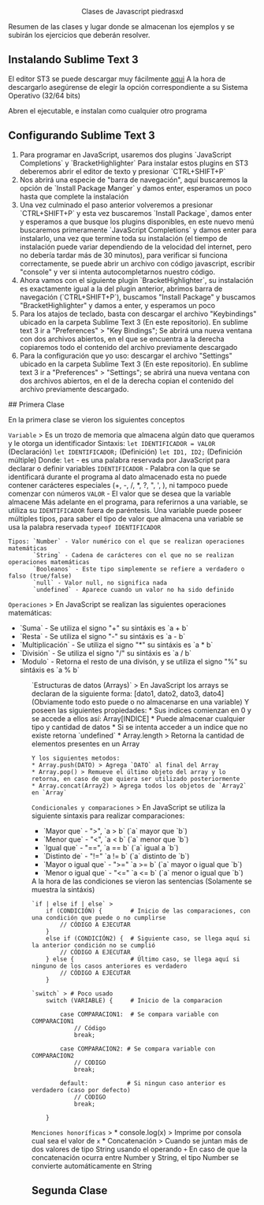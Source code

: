 <p align="center">
    Clases de Javascript piedrasxd
</p>

Resumen de las clases y lugar donde se almacenan los ejemplos y se subirán los ejercicios que deberán
resolver.

## Instalando Sublime Text 3

El editor ST3 se puede descargar muy fácilmente [aqui](https://www.sublimetext.com/3)
A la hora de descargarlo asegúrense de elegir la opción correspondiente a su Sistema Operativo (32/64 bits)

Abren el ejecutable, e instalan como cualquier otro programa

## Configurando Sublime Text 3
<ol>
<li> Para programar en JavaScript, usaremos dos plugins `JavaScript Completions` y `BracketHighlighter`
Para instalar estos plugins en ST3 deberemos abrir el editor de texto y presionar `CTRL+SHIFT+P`</li>

<li> Nos abrirá una especie de "barra de navegación", aquí buscaremos la opción de `Install Package Manger` y damos enter, esperamos un poco hasta que complete la instalación</li>

<li>Una vez culminado el paso anterior volveremos a presionar `CTRL+SHIFT+P` y esta vez buscaremos `Install Package`, damos enter y esperamos a que busque los plugins disponibles, en este nuevo menú buscaremos primeramente `JavaScript Completions` y damos enter para instalarlo, una vez que termine toda su instalación (el tiempo de instalación puede variar dependiendo de la velocidad del internet, pero no debería tardar más de 30 minutos), para verificar si funciona correctamente, se puede abrir un archivo con código javascript, escribir "console" y ver si intenta autocompletarnos nuestro código.</li>

<li> Ahora vamos con el siguiente plugin `BracketHighlighter`, su instalación es exactamente igual a la del plugin anterior, abrimos barra de navegación (`CTRL+SHIFT+P`), buscamos "Install Package" y buscamos "BracketHighlighter" y damos a enter, y esperamos un poco</li>

<li> Para los atajos de teclado, basta con descargar el archivo "Keybindings" ubicado en la carpeta Sublime Text 3 (En este repositorio). En sublime text 3 ir a "Preferences" > "Key Bindings"; Se abrirá una nueva ventana con dos archivos abiertos, en el que se encuentra a la derecha copiaremos todo el contenido del archivo previamente descargado</li>

<li> Para la configuración que yo uso: descargar el archivo "Settings" ubicado en la carpeta Sublime Text 3 (En este repositorio). En sublime text 3 ir a "Preferences" > "Settings"; se abrirá una nueva ventana con dos archivos abiertos, en el de la derecha copian el contenido del archivo previamente descargado.</li>
</ol>
## Primera Clase

En la primera clase se vieron los siguientes conceptos

`Variable` > Es un trozo de memoria que almacena algún dato que queramos y le otorga un identificador
    Sintaxis: `let IDENTIFICADOR = VALOR` (Declaración)
              `let IDENTIFICADOR;` (Definición)
              `let ID1, ID2;` (Definición múltiple)
        Donde:
            `let` - es una palabra reservada por JavaScript para declarar o definir variables
            `IDENTIFICADOR` - Palabra con la que se identificará durante el programa al dato almacenado
            esta no puede contener carácteres especiales (+, -, /, *, ?, ", ', \), ni tampoco puede comenzar
            con números
            `VALOR` - El valor que se desea que la variable almacene
    Más adelante en el programa, para referirnos a una variable, se utiliza su `IDENTIFICADOR` fuera de
    paréntesis. Una variable puede poseer múltiples tipos, para saber el tipo de valor que almacena una
    variable se usa la palabra reservada `typeof IDENTIFICADOR`

    Tipos: `Number` - Valor numérico con el que se realizan operaciones matemáticas
           `String` - Cadena de carácteres con el que no se realizan operaciones matemáticas
           `Booleanos` - Este tipo simplemente se refiere a verdadero o falso (true/false)
           `null` - Valor null, no significa nada
           `undefined` - Aparece cuando un valor no ha sido definido

`Operaciones` > En JavaScript se realizan las siguientes operaciones matemáticas:
<ul>
    <li>`Suma` - Se utiliza el signo "+" su sintáxis es `a + b`</li>
    <li>`Resta` - Se utiliza el signo "-" su sintáxis es `a - b`</li>
    <li>`Multiplicación` - Se utiliza el signo "*" su sintáxis es `a * b`</li>
    <li>`División` - Se utiliza el signo "/" su sintáxis es `a / b`</li>
    <li>`Modulo` - Retorna el resto de una divisón, y se utiliza el signo "%" su sintáxis es `a % b`</li>
<ul>
`Estructuras de datos (Arrays)` > En JavaScript los arrays se declaran de la siguiente forma:
    [dato1, dato2, dato3, dato4] (Obviamente todo esto puede o no almacenarse en una variable)
    Y poseen las siguientes propiedades:
    * Sus indices comienzan en 0 y se accede a ellos así: Array[INDICE]
    * Puede almacenar cualquier tipo y cantidad de datos
    * Si se intenta acceder a un indice que no existe retorna `undefined`
    * Array.length > Retorna la cantidad de elementos presentes en un Array

    Y los siguientes metodos:
    * Array.push(DATO) > Agrega `DATO` al final del Array
    * Array.pop() > Remueve el último objeto del array y lo retorna, en caso de que quiera ser utilizado posteriormente
    * Array.concat(Array2) > Agrega todos los objetos de `Array2` en `Array`



`Condicionales y comparaciones` > En JavaScript se utiliza la siguiente sintaxis para realizar comparaciones:
<ul>
    <li>`Mayor que` - ">", `a > b` (`a` mayor que `b`)</li> 
    <li>`Menor que` - "<", `a < b` (`a` menor que `b`)</li>
    <li>`Igual que` - "==", `a == b` (`a` igual a `b`)</li>
    <li>`Distinto de` - "!=" `a != b` (`a` distinto de `b`)</li>
    <li>`Mayor o igual que` - ">=" `a >= b` (`a` mayor o igual que `b`)</li>
    <li>`Menor o igual que` - "<=" `a <= b` (`a` menor o igual que `b`)</li>
</ul>
    A la hora de las condiciones se vieron las sentencias (Solamente se muestra la sintáxis)

    `if | else if | else` >
        if (CONDICIÓN) {        # Inicio de las comparaciones, con una condición que puede o no cumplirse
            // CÓDIGO A EJECUTAR
        }
        else if (CONDICIÓN2) {  # Siguiente caso, se llega aquí si la anterior condición no se cumplió
            // CÓDIGO A EJECUTAR
        } else {                # Último caso, se llega aquí si ninguno de los casos anteriores es verdadero
            // CÓDIGO A EJECUTAR
        }

    `switch` > # Poco usado
        switch (VARIABLE) {     # Inicio de la comparacion

            case COMPARACION1:  # Se compara variable con COMPARACION1
                // Código
                break;

            case COMPARACION2: # Se compara variable con COMPARACION2
                // CODIGO
                break;

            default:           # Si ningun caso anterior es verdadero (caso por defecto)
                // CODIGO
                break;

        }

`Menciones honoríficas` > 
    * console.log(x) > Imprime por consola cual sea el valor de `x`
    * Concatenación > Cuando se juntan más de dos valores de tipo String usando el operando `+`
                      En caso de que la concatenación ocurra entre Number y String, el tipo Number se 
                      convierte automáticamente en String

## Segunda Clase 

